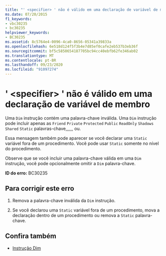 ```yaml
---
title: "' <specifier> ' não é válido em uma declaração de variável de membro"
ms.date: 07/20/2015
f1_keywords:
- vbc30235
- bc30235
helpviewer_keywords:
- BC30235
ms.assetid: 8c5764e4-0096-4ca0-8656-05341a39833a
ms.openlocfilehash: 6e518d124f5f3b4e7d85ef0cafe2eb537b3eb36f
ms.sourcegitcommit: bf5c5850654187705bc94cc40ebfb62fe346ab02
ms.translationtype: MT
ms.contentlocale: pt-BR
ms.lasthandoff: 09/23/2020
ms.locfileid: "91097274"
---
```

# <a name="specifier-is-not-valid-on-a-member-variable-declaration"></a>' \<specifier> ' não é válido em uma declaração de variável de membro

Uma `Dim` instrução contém uma palavra-chave inválida. Uma `Dim` instrução pode incluir apenas as `Friend` `Private` `Protected` `Public` `ReadOnly` `Shadows` `Shared` `Static` palavras-chave,,,,,, ou.  
  
 Essa mensagem também pode aparecer se você declarar uma `Static` variável fora de um procedimento. Você pode usar `Static` somente no nível do procedimento.  
  
 Observe que se você incluir uma palavra-chave válida em uma `Dim` instrução, você pode opcionalmente omitir a `Dim` palavra-chave.  
  
 **ID do erro:** BC30235  
  
## <a name="to-correct-this-error"></a>Para corrigir este erro  
  
1. Remova a palavra-chave inválida da `Dim` instrução.  
  
2. Se você declarou uma `Static` variável fora de um procedimento, mova a declaração dentro de um procedimento ou remova a `Static` palavra-chave.  
  
## <a name="see-also"></a>Confira também

- [Instrução Dim](../language-reference/statements/dim-statement.md)
